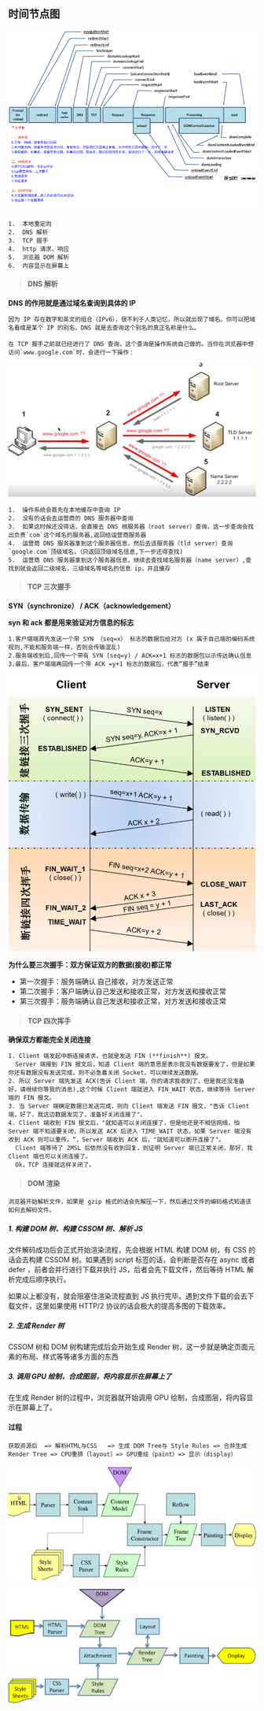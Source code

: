 ## 时间节点图

![](./img/browserTime.png)

    1.  本地重定向
    2.  DNS 解析
    3.  TCP 握手
    4.  http 请求，响应
    5.  浏览器 DOM 解析
    6.  内容显示在屏幕上

> #### DNS 解析

**DNS 的作用就是通过域名查询到具体的 IP**

    因为 IP 存在数字和英文的组合（IPv6），很不利于人类记忆，所以就出现了域名。你可以把域名看成是某个 IP 的别名，DNS 就是去查询这个别名的真正名称是什么。

    在 TCP 握手之前就已经进行了 DNS 查询，这个查询是操作系统自己做的。当你在浏览器中想访问`www.google.com`时，会进行一下操作：

![](./img/dns.jpg)

    1.  操作系统会首先在本地缓存中查询 IP
    2.  没有的话会去运营商的 DNS 服务器中查询
    3.  如果这时候还没得话，会直接去 DNS 根服务器（root server）查询，这一步查询会找出负责`com`这个域名的服务器,返回给运营商服务器
    4.  运营商 DNS 服务器拿到这个服务器信息，然后去该服务器（tld server）查询`google.com`顶级域名，（只返回顶级域名信息,下一步还得查找)
    5.  运营商 DNS 服务器拿到这个服务器信息，继续去查找域名服务器（name server）,查找到就会返回二级域名，三级域名等域名的信息 ip，并且缓存

> #### TCP 三次握手

**SYN（synchronize） / ACK（acknowledgement）**

**syn 和 ack 都是用来验证对方信息的标志**

    1.客户端端首先发送一个带 SYN （seq=x） 标志的数据包给对方 (x 属于自己端的编码系统规则,不能和服务端一样，否则会传输混乱)
    2.服务端收到后,回传一个带有 SYN (seq=y) / ACK=x+1 标志的数据包以示传达确认信息
    3.最后，客户端端再回传一个带 ACK =y+1 标志的数据包，代表“握手”结束

![](./img/tcp.png)

**为什么要三次握手：双方保证双方的数据(接收)都正常**

- 第一次握手：服务端确认 自己接收，对方发送正常
- 第二次握手：客户端确认自己发送和接收正常，对方发送和接收正常
- 第三次握手：服务端确认自己发送和接收正常，对方发送和接收正常

> #### TCP 四次挥手

**确保双方都能完全关闭连接**

    1. Client 端发起中断连接请求，也就是发送 FIN (**finish**) 报文。
      Server 端接到 FIN 报文后，知道 Client 端的意思是表示我没有数据要发了，但是如果你还有数据没有发送完成，则不必急着关闭 Socket，可以继续发送数据。
    2. 所以 Server 端先发送 ACK(告诉 Client 端，你的请求我收到了，但是我还没准备好，请继续你等我的消息),这个时候 Client 端就进入 FIN_WAIT 状态，继续等待 Server 端的 FIN 报文。
    3. 当 Server 端确定数据已发送完成，则向 Client 端发送 FIN 报文，"告诉 Client 端，好了，我这边数据发完了，准备好关闭连接了"。
    4. Client 端收到 FIN 报文后，"就知道可以关闭连接了，但是他还是不相信网络，怕 Server 端不知道要关闭，所以发送 ACK 后进入 TIME_WAIT 状态，如果 Server 端没有收到 ACK 则可以重传。“，Server 端收到 ACK 后，"就知道可以断开连接了"。
      Client 端等待了 2MSL 后依然没有收到回复，则证明 Server 端已正常关闭，那好，我 Client 端也可以关闭连接了。
      Ok，TCP 连接就这样关闭了。

> #### DOM 渲染

    浏览器开始解析文件，如果是 gzip 格式的话会先解压一下，然后通过文件的编码格式知道该如何去解码文件。

##### 1. 构建 DOM 树、构建 CSSOM 树、解析 JS

文件解码成功后会正式开始渲染流程，先会根据 HTML 构建 DOM 树，有 CSS 的话会去构建 CSSOM 树。如果遇到 script 标签的话，会判断是否存在 async 或者 defer ，前者会并行进行下载并执行 JS，后者会先下载文件，然后等待 HTML 解析完成后顺序执行。

如果以上都没有，就会阻塞住渲染流程直到 JS 执行完毕。遇到文件下载的会去下载文件，这里如果使用 HTTP/2 协议的话会极大的提高多图的下载效率。

##### 2. 生成 Render 树

CSSOM 树和 DOM 树构建完成后会开始生成 Render 树，这一步就是确定页面元素的布局、样式等等诸多方面的东西

##### 3. 调用 GPU 绘制，合成图层，将内容显示在屏幕上了

在生成 Render 树的过程中，浏览器就开始调用 GPU 绘制，合成图层，将内容显示在屏幕上了。

#### **过程**

    获取资源后  => 解析HTML与CSS   => 生成 DOM Tree与 Style Rules => 合并生成 Render Tree => CPU重排（layout）=> GPU重绘（paint）=> 显示（display）

![](./img/render1.jpg)

![](./img/render2.jpg)
